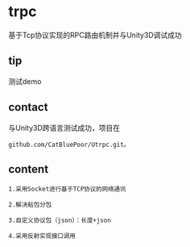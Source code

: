 # trpc
基于Tcp协议实现的RPC路由机制并与Unity3D调试成功
## tip
测试demo
## contact
与Unity3D跨语言测试成功，项目在
```
github.com/CatBluePoor/Utrpc.git。
```
## content
```
1.采用Socket进行基于TCP协议的网络通讯
```
```
2.解决粘包分包
```
```
3.自定义协议包（json）：长度+json
```
```
4.采用反射实现接口调用
```
